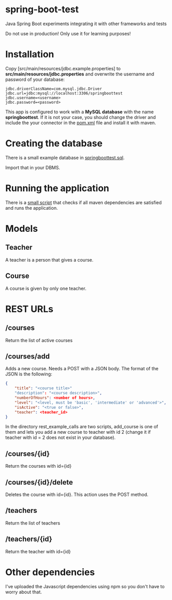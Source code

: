 # spring-boot-test

Java Spring Boot experiments integrating it with other frameworks and tests

Do not use in production! Only use it for learning purposes!

# Installation

Copy [src/main/resources/jdbc.example.properties] to **src/main/resources/jdbc.properties** and overwrite the username
and password of your database:

````
jdbc.driverClassName=com.mysql.jdbc.Driver
jdbc.url=jdbc:mysql://localhost:3306/springboottest
jdbc.username=<username>
jdbc.password=<password>
````

This app is configured to work with a **MySQL database** with the name **springboottest**.
If it is not your case, you should change the driver and include the your connector in the
[pom.xml](https://github.com/diegojromerolopez/spring-boot-test/blob/master/pom.xml) file and install
it with maven.

#  Creating the database
There is a small example database in [springboottest.sql](https://github.com/diegojromerolopez/spring-boot-test/blob/master/src/main/resources/db/springboottest.sql).

Import that in your DBMS.

# Running the application

There is a [small script](https://github.com/diegojromerolopez/spring-boot-test/blob/master/run.sh) that checks if all maven dependencies are satisfied and runs the application.

# Models

## Teacher

A teacher is a person that gives a course.

## Course

A course is given by only one teacher.

# REST URLs

## /courses
Return the list of active courses

## /courses/add
Adds a new course. Needs a POST with a JSON body. The format of the JSON is the following:
````json
{
    "title": "<course title>"
    "description": "<course description>",
    "numberOfHours": <number of hours>,
    "level": "<level, must be 'basic', 'intermediate' or 'advanced'>",
    "isActive": "<true or false>",
    "teacher": <teacher_id>
}
 ````
In the directory rest_example_calls are two scripts, add_course is one of them and lets you add a new course to teacher with id 2 (change it if teacher with id = 2 does not exist in your database).

## /courses/{id}
Return the courses with id={id}

## /courses/{id}/delete
Deletes the course with id={id}. This action uses the POST method.

## /teachers
Return the list of teachers

## /teachers/{id}
Return the teacher with id={id}

# Other dependencies
I've uploaded the Javascript dependencies using npm so you don't have to worry about that.

